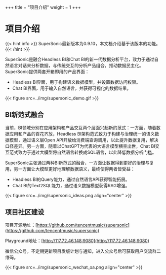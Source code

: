 +++
title = "项目介绍"
weight = 1
+++



# 项目介绍

{{< hint info >}}
SuperSonic最新版本为0.9.10，本文档介绍基于该版本的功能。
{{< /hint >}}

SuperSonic是融合Headless BI和Chat BI的新一代数据分析平台，致力于通过自然语言对话来分析数据，与传统交互的分析产品组合，推动数据民主化。SuperSonic提供两套开箱即用的产品界面：
- Headless BI界面，用于构建语义数据模型，并设置数据访问权限。
- Chat BI界面，用于输入自然语言，并获得可视化的数据结果。

{{< figure src=../img/supersonic_demo.gif >}}

## BI新范式融合

当前，BI领域分别在应用架构和产品交互两个层面兴起新的范式：一方面，随着数据应用和产品的百花齐放，Headless BI架构范式致力于构建与治理统一的语义数据模型，通过语义层Open API开放给消费端查询调用，以此提升数据复用，解决口径差异。另一方面，随着以ChatGPT为代表的大语言模型横空出世，Chat BI交互范式致力于通过大模型将自然语言转换成SQL语言，以此降低数据分析门槛。

SuperSonic主张通过两种BI新范式的融合，一方面让数据得到更好的治理与复用，另一方面让大模型更好地理解数据语义，最终使得两者皆受益：

- Headless BI的Query能力，通过自然语言API获得智能拓展。
- Chat BI的Text2SQL能力，通过语义数据模型获得RAG增强。

{{< figure src=../img/supersonic_ideas.png  align="center" >}}

## 项目社区建设

项目开源地址：[https://github.com/tencentmusic/supersonic](https://github.com/tencentmusic/supersonic)

Playground地址：[http://117.72.46.148:9080](http://117.72.46.148:9080)

微信公众号，不定期更新项目发版计划与通知，进入公众号后可获取用户交流群二维码。

{{< figure src=../img/supersonic_wechat_oa.png  align="center" >}}
